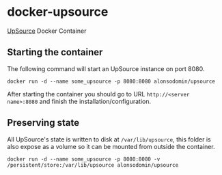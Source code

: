 # docker-upsource

[UpSource](https://www.jetbrains.com/upsource) Docker Container

## Starting the container

The following command will start an UpSource instance on port 8080.

```
docker run -d --name some_upsource -p 8080:8080 alonsodomin/upsource
```

After starting the container you should go to URL `http://<server name>:8080` and finish
the installation/configuration.

## Preserving state

All UpSource's state is written to disk at `/var/lib/upsource`, this folder
is also expose as a volume so it can be mounted from outside the container.

```
docker run -d --name some_upsource -p 8080:8080 -v /persistent/store:/var/lib/upsource alonsodomin/upsource
```
